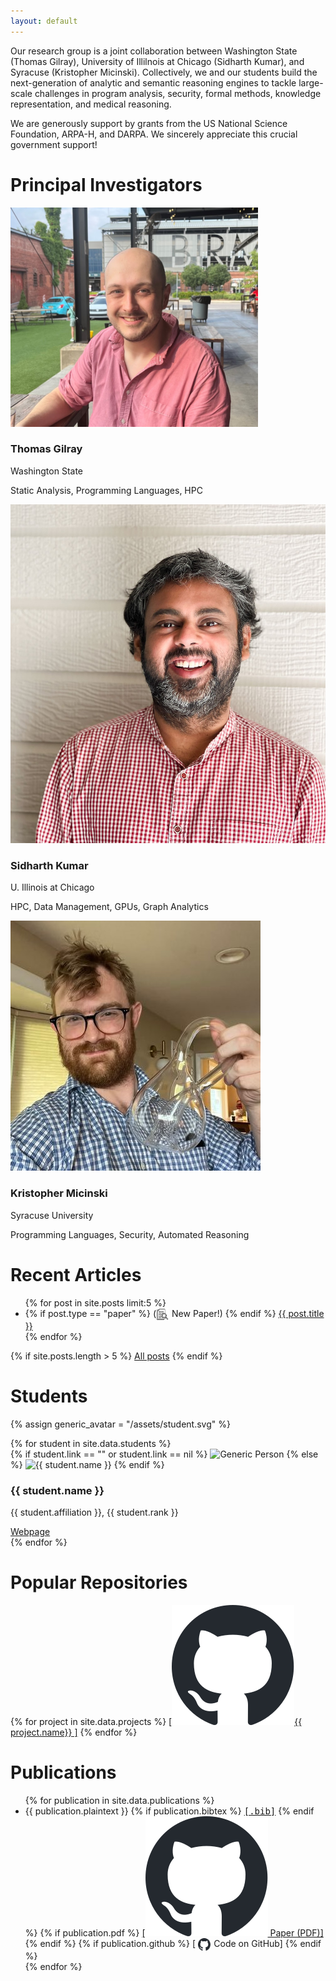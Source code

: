 ```yaml
---
layout: default
---
```


<p class="larger">Our research group is a joint collaboration between <span class="wsu">Washington State</span> (Thomas Gilray), <span class="uic">University of Illilnois at Chicago</span> (Sidharth Kumar), and <span class="syracuse">Syracuse</span> (Kristopher Micinski). Collectively, we and our students build the next-generation of analytic and semantic reasoning engines to tackle large-scale challenges in program analysis, security, formal methods, knowledge representation, and medical reasoning. </p>

<p class="larger">We are generously support by grants from the US National Science Foundation, ARPA-H, and DARPA. We sincerely appreciate this crucial government support!</p>

<h1 id="principal-investigators">Principal Investigators</h1>

<!-- Full-width section for professor bios -->
<div class="professor-bios">
  
  <div class="professor-card">
    <img src="assets/tom.png" alt="Tom Gilray Pic" class="professor-photo">
    <h3>Thomas Gilray</h3>
    <p class="affiliation">Washington State</p>
    <p class="specialties">Static Analysis, Programming Languages, HPC</p>
  </div>

  <div class="professor-card">
    <img src="assets/sid.jpg" alt="Sidharth Kumar" class="professor-photo">
    <h3>Sidharth Kumar</h3>
    <p class="affiliation">U. Illinois at Chicago</p>
    <p class="specialties">HPC, Data Management, GPUs, Graph Analytics</p>
  </div>

  <div class="professor-card">
    <img src="assets/kris.jpg" alt="Kristopher Micinski" class="professor-photo">
    <h3>Kristopher Micinski</h3>
    <p class="affiliation">Syracuse University</p>
    <p class="specialties">Programming Languages, Security, Automated Reasoning</p>
  </div>
</div>


# Recent Articles

<ul class="blog-posts">
	{% for post in site.posts limit:5 %}
		<li>
			{% if post.type == "paper" %}
				(<img src="assets/paper-icon.svg" alt="Paper!" style="vertical-align:middle; margin-right:0.4rem; max-height: 20px; margin-left: 4px; margin-right:1px; margin-left:0px;"> New Paper!)
	        {% endif %}
			<a href="{{ post.url | relative_url }}">{{ post.title }}</a>
		</li>
  {% endfor %}
</ul>

{% if site.posts.length > 5 %}
	<a href="/blog">All posts</a>
{% endif %}

# Students 

{% assign generic_avatar = "/assets/student.svg" %}


<div class="people-grid">
  {% for student in site.data.students %}
	<!-- Card 1 -->
	<div class="person-card">
      {% if student.link == "" or student.link == nil %}
        <img 
          src="{{ generic_avatar }}" 
          alt="Generic Person" 
          class="person-photo"
        >
      {% else %}
        <img 
          src="{{ student.image }}" 
          alt="{{ student.name }}" 
          class="person-photo"
        >
      {% endif %}
	  <div class="person-info">
		<h3>{{ student.name }}</h3>
		<p>{{ student.affiliation }}, {{ student.rank }}</p>
		<a href="{{ student.link }}" target="_blank">Webpage</a>
	  </div>
	</div>
  {% endfor %}
</div>

# Popular Repositories


<div class="oss">
  {% for project in site.data.projects %}
	<a href="{{project.github}}">[<img src="assets/github-mark.svg" class="github" alt="GitHub Logo">{{ project.name}} ]</a>
  {% endfor %}
</div>

# Publications

<!-- A single reusable dialog -->
<dialog id="bibDialog">
  <pre id="bibContent" style="font-family: monospace; text-wrap: wrap; max-width: 800px; font-size:1.3rem;"></pre>
  <button onclick="document.getElementById('bibDialog').close()">Close</button>
</dialog>

<!-- Show the dialog after clicking on a specific bib link -->
<script>
function showBib(evt) {
  // Grab the BibTeX from the link's data-bib attribute
  var bib = evt.currentTarget.getAttribute("data-bib");
  var decoded = atob(bib);
  // Put it in the dialog
  document.getElementById("bibContent").textContent = decoded;
  // Show the dialog
  document.getElementById("bibDialog").showModal();
}
</script>

<ul class="publications">
  {% for publication in site.data.publications %}
	<li class="pubitem">
		{{ publication.plaintext }} 
	  {% if publication.bibtex %}
			<a href="#" data-bib="{{publication.bibtex}}" onclick="showBib(event); return false;"><tt>[.bib]</tt></a>
		{% endif %}
		{% if publication.pdf %}
		<a href="{{publication.pdf}}">[<img src="assets/github-mark.svg" class="github" alt="GitHub Logo">
 Paper (PDF)]</a>
	  {% endif %}
		{% if publication.github %}
      <a href="{{publication.github}}" style="text-decoration:none;">[
				<img src="assets/github-mark.svg" alt="GitHub Logo" style="vertical-align:middle; margin-right:0.4rem; max-height: 20px; margin-left: 4px; margin-right:1px; margin-left:0px;">
				Code on GitHub]
			</a>
 		{% endif %} 
	</li>
	{% endfor %}
</ul>

